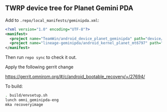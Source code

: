 ## TWRP device tree for Planet Gemini PDA

Add to `.repo/local_manifests/geminipda.xml`:

```xml
<?xml version="1.0" encoding="UTF-8"?>
<manifest>
  <project name="TeamWin/android_device_planet_geminipda" path="device/planet/geminipda" remote="github" revision="android-7.1" />
  <project name="lineage-geminipda/android_kernel_planet_mt6797" path="kernel/planet/mt6797" remote="github" revision="cm-14.1" />
</manifest>
```

Then run `repo sync` to check it out.

Apply the following gerrit change

https://gerrit.omnirom.org/#/c/android_bootable_recovery/+/27694/

To build:

```sh
. build/envsetup.sh
lunch omni_geminipda-eng
mka recoveryimage
```
